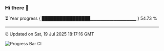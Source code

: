 ### Hi there 👋

⏳ Year progress { ████████████████▁▁▁▁▁▁▁▁▁▁▁▁▁▁ } 54.73 %

---

⏰ Updated on Sat, 19 Jul 2025 18:17:16 GMT

![Progress Bar CI](https://github.com/code-lakshay/GitHub-Actions-Demo/workflows/Progress%20Bar%20CI/badge.svg)
